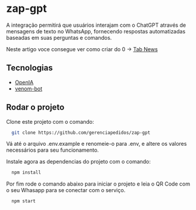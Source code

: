 
# zap-gpt

A integração permitirá que usuários interajam com o ChatGPT através de mensagens de texto no WhatsApp, fornecendo respostas automatizadas baseadas em suas perguntas e comandos.

Neste artigo voce consegue ver como criar do 0 -> [Tab News](https://www.tabnews.com.br/victorharry/guia-completo-de-como-integrar-o-chat-gpt-com-whatsapp)


## Tecnologias

- [OpenIA](https://beta.openai.com/)
- [venom-bot](https://github.com/orkestral/venom)

## Rodar o projeto

Clone este projeto com o comando:

```bash
  git clone https://github.com/gerenciapedidos/zap-gpt
```

Vá até o arquivo .env.example e renomeie-o para .env, e altere os valores necessários para seu funcionamento.

Instale agora as dependencias do projeto com o comando:

```bash
  npm install
```

Por fim rode o comando abaixo para iniciar o projeto e leia o QR Code com o seu Whasapp para se conectar com o serviço.

```bash
  npm start
```

